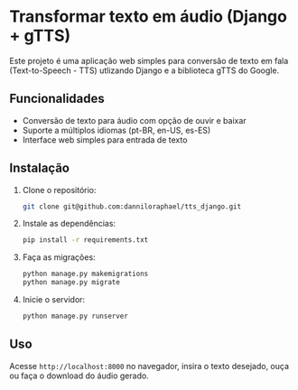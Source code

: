 # Transformar texto em áudio (Django + gTTS)

Este projeto é uma aplicação web simples para conversão de texto em fala (Text-to-Speech - TTS)
utlizando Django e a biblioteca gTTS do Google.

## Funcionalidades

- Conversão de texto para áudio com opção de ouvir e baixar 
- Suporte a múltiplos idiomas (pt-BR, en-US, es-ES)
- Interface web simples para entrada de texto

## Instalação

1. Clone o repositório:
    ```bash
    git clone git@github.com:danniloraphael/tts_django.git
    ```
2. Instale as dependências:
    ```bash
    pip install -r requirements.txt
    ```
3. Faça as migrações:
    ```bash
    python manage.py makemigrations
    python manage.py migrate
    ```
4. Inicie o servidor:
    ```bash
    python manage.py runserver
    ```

## Uso

Acesse `http://localhost:8000` no navegador, insira o texto desejado, ouça ou faça o download do áudio gerado.
